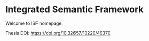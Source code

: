 # Integrated Semantic Framework

Welcome to ISF homepage.

Thesis DOI: https://doi.org/10.32657/10220/49370
